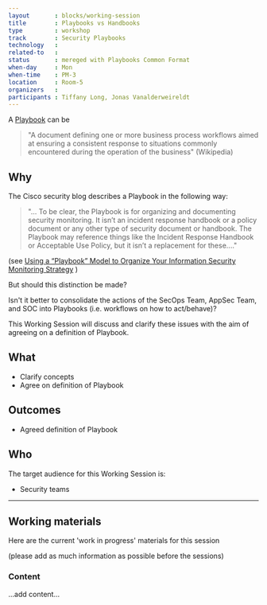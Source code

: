 ```yaml
---
layout       : blocks/working-session
title        : Playbooks vs Handbooks
type         : workshop
track        : Security Playbooks
technology   :
related-to   :
status       : mereged with Playbooks Common Format
when-day     : Mon
when-time    : PM-3
location     : Room-5
organizers   :
participants : Tiffany Long, Jonas Vanalderweireldt
---
```


A [Playbook](https://en.wikipedia.org/wiki/Playbook) can be
> "A document defining one or more business process workflows aimed at ensuring a consistent response to situations commonly encountered during the operation of the business" (Wikipedia) 

## Why

The Cisco security blog describes a Playbook in the following way: 

> "... To be clear, the Playbook is for organizing and documenting security monitoring. It isn’t an incident response handbook or a policy document or any other type of security document or handbook. The Playbook may reference things like the Incident Response Handbook or Acceptable Use Policy, but it isn’t a replacement for these...."

(see [Using a “Playbook” Model to Organize Your Information Security Monitoring Strategy](http://blogs.cisco.com/security/using-a-playbook-model-to-organize-your-information-security-monitoring-strategy) )

But should this distinction be made?

Isn't it better to consolidate the actions of the SecOps Team, AppSec Team, and SOC into Playbooks (i.e. workflows on how to act/behave)?

This Working Session will discuss and clarify these issues with the aim of agreeing on a definition of Playbook.

## What

 - Clarify concepts
 - Agree on definition of Playbook
 
## Outcomes

- Agreed definition of Playbook 

## Who

The target audience for this Working Session is:

 - Security teams
 
--- 

## Working materials

Here are the current 'work in progress' materials for this session 

(please add as much information as possible before the sessions)

### Content

...add content...
